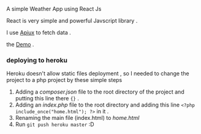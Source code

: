 A simple Weather App using React Js 

React is very simple and powerful Javscript library .

I use  [Apiux](http://apixu.com) to fetch data .

the [Demo](https://simplereactwethapp.herokuapp.com/) .

### deploying to heroku 

Heroku doesn't allow static files deployment , so I needed to change the project to a php project by these simple steps 

1. Adding a  *composer.json* file  to the root directory of the project and putting this line there `{}` .
2. Adding an *index.php* file  to the root directory and adding this line `<?php include_once("home.html"); ?>` in it .
3. Renaming the main file  (index.html) to *home.html*
4. Run `git push heroku master` :D 

